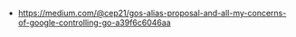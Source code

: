- https://medium.com/@cep21/gos-alias-proposal-and-all-my-concerns-of-google-controlling-go-a39f6c6046aa
